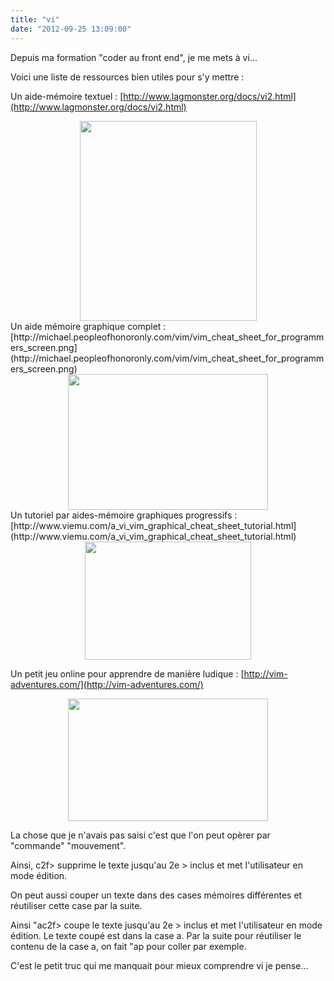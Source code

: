 ```yaml
---
title: "vi"
date: "2012-09-25 13:09:00"
---
```

Depuis ma formation "coder au front end", je me mets à vi...

Voici une liste de ressources bien utiles pour s'y mettre :

Un aide-mémoire textuel : [http://www.lagmonster.org/docs/vi2.html](http://www.lagmonster.org/docs/vi2.html)

<div class="separator" style="clear: both; text-align: center;"><a href="http://1.bp.blogspot.com/-99YcK_Gg7EA/UGGQoEap4cI/AAAAAAAADo0/u7zc-nXxSlo/s1600/S%25C3%25A9lection_015.png" imageanchor="1" style="margin-left:1em; margin-right:1em"><img border="0" height="320" width="283" src="http://1.bp.blogspot.com/-99YcK_Gg7EA/UGGQoEap4cI/AAAAAAAADo0/u7zc-nXxSlo/s320/S%25C3%25A9lection_015.png" /></a></div>
Un aide mémoire graphique complet : [http://michael.peopleofhonoronly.com/vim/vim_cheat_sheet_for_programmers_screen.png](http://michael.peopleofhonoronly.com/vim/vim_cheat_sheet_for_programmers_screen.png)

<div class="separator" style="clear: both; text-align: center;"><a href="http://3.bp.blogspot.com/-MWqhyCTi0B8/UGGQZk2VNTI/AAAAAAAADoo/yugswHtuswE/s1600/S%25C3%25A9lection_014.png" imageanchor="1" style="margin-left:1em; margin-right:1em"><img border="0" height="217" width="320" src="http://3.bp.blogspot.com/-MWqhyCTi0B8/UGGQZk2VNTI/AAAAAAAADoo/yugswHtuswE/s320/S%25C3%25A9lection_014.png" /></a></div>
Un tutoriel par aides-mémoire graphiques progressifs : [http://www.viemu.com/a_vi_vim_graphical_cheat_sheet_tutorial.html](http://www.viemu.com/a_vi_vim_graphical_cheat_sheet_tutorial.html)

<div class="separator" style="clear: both; text-align: center;"><a href="http://www.viemu.com/vi-vim-cheat-sheet.gif" imageanchor="1" style="margin-left:1em; margin-right:1em"><img border="0" height="189" width="266" src="http://www.viemu.com/vi-vim-cheat-sheet.gif" /></a></div>

Un petit jeu online pour apprendre de manière ludique : [http://vim-adventures.com/](http://vim-adventures.com/)

<div class="separator" style="clear: both; text-align: center;"><a href="http://3.bp.blogspot.com/-LtD3KyIpZWs/UGGQ1Sf-dsI/AAAAAAAADpA/66N1u_16G_Q/s1600/S%25C3%25A9lection_016.png" imageanchor="1" style="margin-left:1em; margin-right:1em"><img border="0" height="196" width="320" src="http://3.bp.blogspot.com/-LtD3KyIpZWs/UGGQ1Sf-dsI/AAAAAAAADpA/66N1u_16G_Q/s320/S%25C3%25A9lection_016.png" /></a></div>

La chose que je n'avais pas saisi c'est que l'on peut opèrer par "commande" "mouvement".

Ainsi, c2f&gt; supprime le texte jusqu'au 2e &gt; inclus et met l'utilisateur en mode édition.

On peut aussi couper un texte dans des cases mémoires différentes et réutiliser cette case par la suite.

Ainsi "ac2f&gt; coupe le texte jusqu'au 2e &gt; inclus et met l'utilisateur en mode édition. Le texte coupé est dans la case a. Par la suite pour réutiliser le contenu de la case a, on fait "ap pour coller par exemple.

C'est le petit truc qui me manquait pour mieux comprendre vi je pense...

